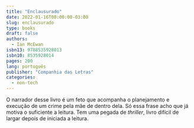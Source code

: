 ```yaml
---
title: "Enclausurado"
date: 2022-01-16T00:00:00-03:00
slug: enclausurado
type: books
draft: false
authors:
  - Ian McEwan
isbn13: 9788535928013
isbn10: 8535928014
pages: 200
lang: português
publisher: "Companhia das Letras"
categories:
  - non-tech
---
```

O narrador desse livro é um feto que acompanha o planejamento e execução de um crime pela mãe de dentro dela. Só essa frase acho que já motiva o suficiente a leitura. Tem uma pegada de *thriller*, livro difícil de largar depois de iniciada a leitura.
